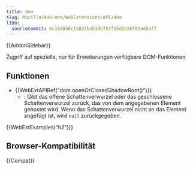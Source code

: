 ```yaml
---
title: dom
slug: Mozilla/Add-ons/WebExtensions/API/dom
l10n:
  sourceCommit: 0c163056cfe83fba519b757f15d2e20f83eddaff
---
```


{{AddonSidebar}}

Zugriff auf spezielle, nur für Erweiterungen verfügbare DOM-Funktionen.

## Funktionen

- {{WebExtAPIRef("dom.openOrClosedShadowRoot()")}}
  - : Gibt das offene Schattenverwurzel oder das geschlossene Schattenverwurzel zurück, das von dem angegebenen Element gehostet wird. Wenn das Schattenverwurzel nicht an das Element angefügt ist, wird `null` zurückgegeben.

{{WebExtExamples("h2")}}

## Browser-Kompatibilität

{{Compat}}
